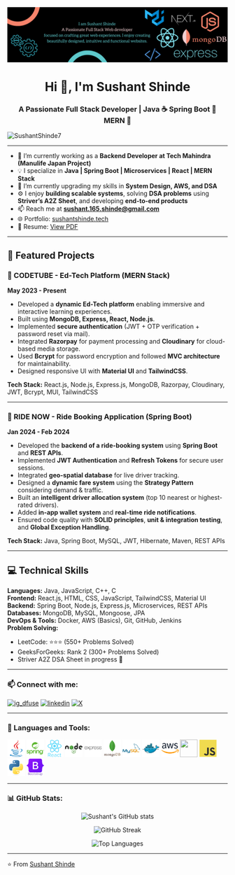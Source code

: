 <img align="center" src="https://raw.githubusercontent.com/dfuseop-exe/dfuseop-exe/main/Modern%20Professional%20Creative%20Business%20Agency%20LinkedIn%20Banner%20(4).png"/>

<h1 align="center">Hi 👋, I'm Sushant Shinde</h1>

<h3 align="center">A Passionate Full Stack Developer | Java ☕ Spring Boot 🧠 MERN 🚀</h3>

<p align="left"> 
  <img src="https://komarev.com/ghpvc/?username=SushantShinde7&label=Profile%20views&color=0e75b6&style=flat" alt="SushantShinde7" /> 
</p>

---

- 🔭 I’m currently working as a **Backend Developer at Tech Mahindra (Manulife Japan Project)**  
- 💡 I specialize in **Java | Spring Boot | Microservices | React | MERN Stack**
- 🌱 I’m currently upgrading my skills in **System Design, AWS, and DSA**
- ⚙️ I enjoy **building scalable systems**, solving **DSA problems** using **Striver’s A2Z Sheet**, and developing **end-to-end products**
- 📫 Reach me at **sushant.165.shinde@gmail.com**
- 🌐 Portfolio: [sushantshinde.tech](https://sushantshinde.tech)
- 📄 Resume: [View PDF](https://sushantshinde.tech/static/media/Sushant-Resume.0c7e4dbe.pdf)

---

<h2 align="left">🚀 Featured Projects</h2>

### 🧠 CODETUBE - Ed-Tech Platform (MERN Stack)
**May 2023 - Present**

- Developed a **dynamic Ed-Tech platform** enabling immersive and interactive learning experiences.  
- Built using **MongoDB, Express, React, Node.js**.  
- Implemented **secure authentication** (JWT + OTP verification + password reset via mail).  
- Integrated **Razorpay** for payment processing and **Cloudinary** for cloud-based media storage.  
- Used **Bcrypt** for password encryption and followed **MVC architecture** for maintainability.  
- Designed responsive UI with **Material UI** and **TailwindCSS**.

**Tech Stack:** React.js, Node.js, Express.js, MongoDB, Razorpay, Cloudinary, JWT, Bcrypt, MUI, TailwindCSS

---

### 🚗 RIDE NOW - Ride Booking Application (Spring Boot)
**Jan 2024 - Feb 2024**

- Developed the **backend of a ride-booking system** using **Spring Boot** and **REST APIs**.  
- Implemented **JWT Authentication** and **Refresh Tokens** for secure user sessions.  
- Integrated **geo-spatial database** for live driver tracking.  
- Designed a **dynamic fare system** using the **Strategy Pattern** considering demand & traffic.  
- Built an **intelligent driver allocation system** (top 10 nearest or highest-rated drivers).  
- Added **in-app wallet system** and **real-time ride notifications**.  
- Ensured code quality with **SOLID principles**, **unit & integration testing**, and **Global Exception Handling**.

**Tech Stack:** Java, Spring Boot, MySQL, JWT, Hibernate, Maven, REST APIs

---

<h2 align="left">💻 Technical Skills</h2>

**Languages:** Java, JavaScript, C++, C  
**Frontend:** React.js, HTML, CSS, JavaScript, TailwindCSS, Material UI  
**Backend:** Spring Boot, Node.js, Express.js, Microservices, REST APIs  
**Databases:** MongoDB, MySQL, Mongoose, JPA  
**DevOps & Tools:** Docker, AWS (Basics), Git, GitHub, Jenkins  
**Problem Solving:**  
- LeetCode: ⭐⭐⭐ (550+ Problems Solved)  
- GeeksForGeeks: Rank 2 (300+ Problems Solved)  
- Striver A2Z DSA Sheet in progress 🚀

---

<h3 align="left">📫 Connect with me:</h3>
<p align="left">
<a href="https://instagram.com/ig_dfuse" target="blank"><img align="center" src="https://raw.githubusercontent.com/rahuldkjain/github-profile-readme-generator/master/src/images/icons/Social/instagram.svg" alt="ig_dfuse" height="30" width="40" /></a>
<a href="https://www.linkedin.com/in/sushantshinde7/" target="blank"><img align="center" src="https://cdn.jsdelivr.net/gh/devicons/devicon/icons/linkedin/linkedin-original.svg" alt="linkedin" height="30" width="40"/></a>
<a href="https://x.com/Sushant165_" target="blank"><img align="center" src="https://cdn.jsdelivr.net/gh/simple-icons/simple-icons/icons/x.svg" alt="X" height="30" width="40"/></a>
</p>

---

<h3 align="left">🧰 Languages and Tools:</h3>
<p align="left">
<a href="https://www.java.com" target="_blank"><img src="https://raw.githubusercontent.com/devicons/devicon/master/icons/java/java-original.svg" width="40" height="40"/></a>
<a href="https://spring.io/" target="_blank"><img src="https://raw.githubusercontent.com/devicons/devicon/master/icons/spring/spring-original-wordmark.svg" width="40" height="40"/></a>
<a href="https://react.dev/" target="_blank"><img src="https://raw.githubusercontent.com/devicons/devicon/master/icons/react/react-original-wordmark.svg" width="40" height="40"/></a>
<a href="https://nodejs.org" target="_blank"><img src="https://raw.githubusercontent.com/devicons/devicon/master/icons/nodejs/nodejs-original-wordmark.svg" width="40" height="40"/></a>
<a href="https://expressjs.com" target="_blank"><img src="https://raw.githubusercontent.com/devicons/devicon/master/icons/express/express-original-wordmark.svg" width="40" height="40"/></a>
<a href="https://www.mongodb.com/" target="_blank"><img src="https://raw.githubusercontent.com/devicons/devicon/master/icons/mongodb/mongodb-original-wordmark.svg" width="40" height="40"/></a>
<a href="https://www.mysql.com/" target="_blank"><img src="https://raw.githubusercontent.com/devicons/devicon/master/icons/mysql/mysql-original-wordmark.svg" width="40" height="40"/></a>
<a href="https://www.docker.com/" target="_blank"><img src="https://raw.githubusercontent.com/devicons/devicon/master/icons/docker/docker-original.svg" width="40" height="40"/></a>
<a href="https://aws.amazon.com/" target="_blank"><img src="https://raw.githubusercontent.com/devicons/devicon/master/icons/amazonwebservices/amazonwebservices-original-wordmark.svg" width="40" height="40"/></a>
<a href="https://git-scm.com/" target="_blank"><img src="https://www.vectorlogo.zone/logos/git-scm/git-scm-icon.svg" width="40" height="40"/></a>
<a href="https://developer.mozilla.org/en-US/docs/Web/JavaScript" target="_blank"><img src="https://raw.githubusercontent.com/devicons/devicon/master/icons/javascript/javascript-original.svg" width="40" height="40"/></a>
<a href="https://www.python.org" target="_blank"><img src="https://raw.githubusercontent.com/devicons/devicon/master/icons/python/python-original.svg" width="40" height="40"/></a>
<a href="https://getbootstrap.com" target="_blank"><img src="https://raw.githubusercontent.com/devicons/devicon/master/icons/bootstrap/bootstrap-original-wordmark.svg" width="40" height="40"/></a>
</p>

---

<h3 align="left">📊 GitHub Stats:</h3>
<p align="center">
  <img src="https://github-readme-stats.vercel.app/api?username=SushantShinde7&show_icons=true&theme=tokyonight" alt="Sushant's GitHub stats" />
</p>

<p align="center">
  <img src="https://github-readme-streak-stats.herokuapp.com/?user=SushantShinde7&theme=tokyonight" alt="GitHub Streak" />
</p>

<p align="center">
  <img src="https://github-readme-stats.vercel.app/api/top-langs?username=SushantShinde7&show_icons=true&locale=en&layout=compact&theme=tokyonight" alt="Top Languages" />
</p>

---

⭐️ From [Sushant Shinde](https://github.com/SushantShinde7)

